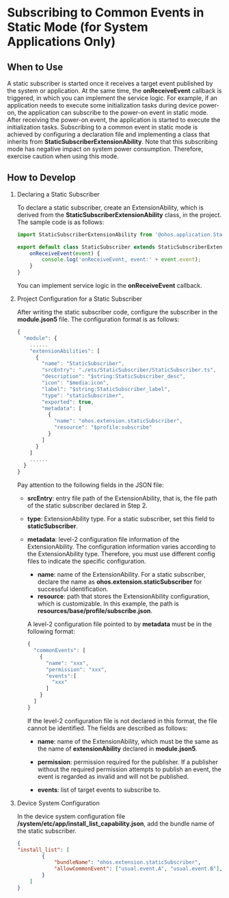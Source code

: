 # Subscribing to Common Events in Static Mode (for System Applications Only)

## When to Use

A static subscriber is started once it receives a target event published by the system or application. At the same time, the **onReceiveEvent** callback is triggered, in which you can implement the service logic. For example, if an application needs to execute some initialization tasks during device power-on, the application can subscribe to the power-on event in static mode. After receiving the power-on event, the application is started to execute the initialization tasks. Subscribing to a common event in static mode is achieved by configuring a declaration file and implementing a class that inherits from **StaticSubscriberExtensionAbility**. Note that this subscribing mode has negative impact on system power consumption. Therefore, exercise caution when using this mode.

## How to Develop

1. Declaring a Static Subscriber

   To declare a static subscriber, create an ExtensionAbility, which is derived from the **StaticSubscriberExtensionAbility** class, in the project. The sample code is as follows:

   ```ts
   import StaticSubscriberExtensionAbility from '@ohos.application.StaticSubscriberExtensionAbility'
   
   export default class StaticSubscriber extends StaticSubscriberExtensionAbility {
       onReceiveEvent(event) {
           console.log('onReceiveEvent, event:' + event.event);
       }
   }
   ```

   You can implement service logic in the **onReceiveEvent** callback.

2. Project Configuration for a Static Subscriber

   After writing the static subscriber code, configure the subscriber in the **module.json5** file. The configuration format is as follows:

   ```ts
   {
     "module": {
       ......
       "extensionAbilities": [
         {
           "name": "StaticSubscriber",
           "srcEntry": "./ets/StaticSubscriber/StaticSubscriber.ts",
           "description": "$string:StaticSubscriber_desc",
           "icon": "$media:icon",
           "label": "$string:StaticSubscriber_label",
           "type": "staticSubscriber",
           "exported": true,
           "metadata": [
             {
               "name": "ohos.extension.staticSubscriber",
               "resource": "$profile:subscribe"
             }
           ]
         }
       ]
       ......
     }
   }
   ```

   Pay attention to the following fields in the JSON file:

   - **srcEntry**: entry file path of the ExtensionAbility, that is, the file path of the static subscriber declared in Step 2.

   - **type**: ExtensionAbility type. For a static subscriber, set this field to **staticSubscriber**.

   - **metadata**: level-2 configuration file information of the ExtensionAbility. The configuration information varies according to the ExtensionAbility type. Therefore, you must use different config files to indicate the specific configuration.
        - **name**: name of the ExtensionAbility. For a static subscriber, declare the name as **ohos.extension.staticSubscriber** for successful identification.
        - **resource**: path that stores the ExtensionAbility configuration, which is customizable. In this example, the path is **resources/base/profile/subscribe.json**.

     A level-2 configuration file pointed to by **metadata** must be in the following format:

     ```ts
     {
       "commonEvents": [
         {
           "name": "xxx",
           "permission": "xxx",
           "events":[
             "xxx"
           ]
         }
       ]
     }
     ```

     If the level-2 configuration file is not declared in this format, the file cannot be identified. The fields are described as follows:

     - **name**: name of the ExtensionAbility, which must be the same as the name of **extensionAbility** declared in **module.json5**.

     - **permission**: permission required for the publisher. If a publisher without the required permission attempts to publish an event, the event is regarded as invalid and will not be published.

     - **events**: list of target events to subscribe to.

3. Device System Configuration

    In the device system configuration file **/system/etc/app/install_list_capability.json**, add the bundle name of the static subscriber.

    ```json
   {
    "install_list": [
            {
                "bundleName": "ohos.extension.staticSubscriber",
                "allowCommonEvent": ["usual.event.A", "usual.event.B"],
            }
        ]
    }
   ```

